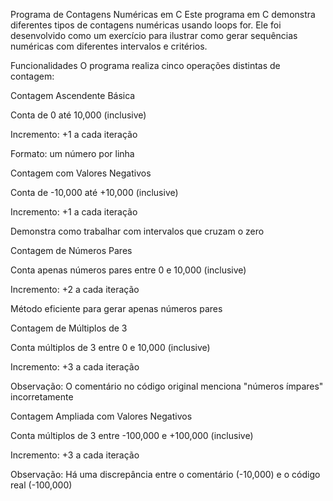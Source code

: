 Programa de Contagens Numéricas em C
Este programa em C demonstra diferentes tipos de contagens numéricas usando loops for. Ele foi desenvolvido como um exercício para ilustrar como gerar sequências numéricas com diferentes intervalos e critérios.

Funcionalidades
O programa realiza cinco operações distintas de contagem:

Contagem Ascendente Básica

Conta de 0 até 10,000 (inclusive)

Incremento: +1 a cada iteração

Formato: um número por linha

Contagem com Valores Negativos

Conta de -10,000 até +10,000 (inclusive)

Incremento: +1 a cada iteração

Demonstra como trabalhar com intervalos que cruzam o zero

Contagem de Números Pares

Conta apenas números pares entre 0 e 10,000 (inclusive)

Incremento: +2 a cada iteração

Método eficiente para gerar apenas números pares

Contagem de Múltiplos de 3

Conta múltiplos de 3 entre 0 e 10,000 (inclusive)

Incremento: +3 a cada iteração

Observação: O comentário no código original menciona "números ímpares" incorretamente

Contagem Ampliada com Valores Negativos

Conta múltiplos de 3 entre -100,000 e +100,000 (inclusive)

Incremento: +3 a cada iteração

Observação: Há uma discrepância entre o comentário (-10,000) e o código real (-100,000)
